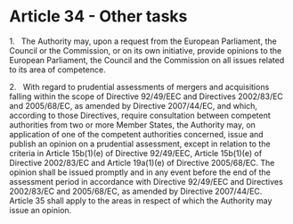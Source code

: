 # Article 34 - Other tasks


1.   The Authority may, upon a request from the European Parliament, the Council or the Commission, or on its own initiative, provide opinions to the European Parliament, the Council and the Commission on all issues related to its area of competence.

2.   With regard to prudential assessments of mergers and acquisitions falling within the scope of Directive 92/49/EEC and Directives 2002/83/EC and 2005/68/EC, as amended by Directive 2007/44/EC, and which, according to those Directives, require consultation between competent authorities from two or more Member States, the Authority may, on application of one of the competent authorities concerned, issue and publish an opinion on a prudential assessment, except in relation to the criteria in Article 15b(1)(e) of Directive 92/49/EEC, Article 15b(1)(e) of Directive 2002/83/EC and Article 19a(1)(e) of Directive 2005/68/EC. The opinion shall be issued promptly and in any event before the end of the assessment period in accordance with Directive 92/49/EEC and Directives 2002/83/EC and 2005/68/EC, as amended by Directive 2007/44/EC. Article 35 shall apply to the areas in respect of which the Authority may issue an opinion.
